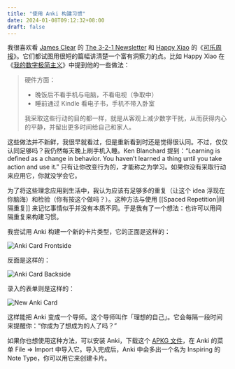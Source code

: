 ```yaml
---
title: "使用 Anki 构建习惯"
date: 2024-01-08T09:12:32+08:00
draft: false
---
```


我很喜欢看 [James Clear](https://twitter.com/JamesClear) 的 [The 3-2-1 Newsletter](https://jamesclear.com/3-2-1) 和 [Happy Xiao](https://twitter.com/coolXiao) 的《[可乐周报](https://www.kele.me/)》。它们都试图用很短的篇幅讲清楚一个富有洞察力的点。比如 Happy Xiao 在《[我的数字极简主义](https://www.kele.me/p/minimalism)》中提到他的一些做法：

> 硬件方面：
 >
> - 晚饭后不看手机与电脑，不看电视（争取中）
> - 睡前通过 Kindle 看电子书，手机不带入卧室  
>     
> 我采取这些行动的目的都一样，就是从客观上减少数字干扰，从而获得内心的平静，并留出更多时间给自己和家人。

这些做法并不新鲜，我很早就看过，但是重新看到时还是觉得很认同。不过，仅仅认同足够吗？我仍然每天晚上刷手机入睡。Ken Blanchard 提到：“Learning is defined as a change in behavior. You haven’t learned a thing until you take action and use it.” 只有让你改变行为的，才能称之为学习。如果你没有采取行动来应用它，你就没学会它。

为了将这些理念应用到生活中，我认为应该有足够多的重复（让这个 idea 浮现在你脑海）和检验（你有按这个做吗？）。这种方法与使用 [[Spaced Repetition|间隔重复]] 来记忆事情似乎并没有本质不同。于是我有了一个想法：也许可以用间隔重复来构建习惯。

我尝试用 Anki 构建一个新的卡片类型，它的正面是这样的：

![Anki Card Frontside](/image/2024/01/anki-card-frontside.jpg)

反面是这样的：

![Anki Card Backside](/image/2024/01/anki-card-backside.jpg)

录入的表单则是这样的：

![New Anki Card](/image/2024/01/new-anki-card.jpg)

这样能把 Anki 变成一个导师。这个导师叫作「理想的自己」。它会每隔一段时间来提醒你：“你成为了想成为的人了吗？”

如果你也想使用这种方法，可以安装 Anki，下载这个 [APKG 文件](/file/2024/inspiring.apkg)，在 Anki 的菜单 File => Import 中导入它。导入完成后，Anki 中会多出一个名为 Inspiring 的 Note Type，你可以用它来创建卡片。

